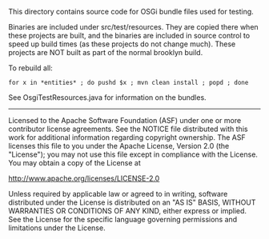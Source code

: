 This directory contains source code for OSGi bundle files 
used for testing.

Binaries are included under src/test/resources.  They are
copied there when these projects are built, and the binaries
are included in source control to speed up build times
(as these projects do not change much).  These projects are
NOT built as part of the normal brooklyn build.

To rebuild all:

    for x in *entities* ; do pushd $x ; mvn clean install ; popd ; done

See OsgiTestResources.java for information on the bundles.

----
Licensed to the Apache Software Foundation (ASF) under one
or more contributor license agreements.  See the NOTICE file
distributed with this work for additional information
regarding copyright ownership.  The ASF licenses this file
to you under the Apache License, Version 2.0 (the
"License"); you may not use this file except in compliance
with the License.  You may obtain a copy of the License at

 http://www.apache.org/licenses/LICENSE-2.0

Unless required by applicable law or agreed to in writing,
software distributed under the License is distributed on an
"AS IS" BASIS, WITHOUT WARRANTIES OR CONDITIONS OF ANY
KIND, either express or implied.  See the License for the
specific language governing permissions and limitations
under the License.

